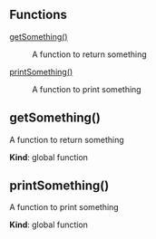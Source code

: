 ## Functions

<dl>
<dt><a href="#getSomething">getSomething()</a></dt>
<dd><p>A function to return something</p>
</dd>
<dt><a href="#printSomething">printSomething()</a></dt>
<dd><p>A function to print something</p>
</dd>
</dl>

<a name="getSomething"></a>

## getSomething()
A function to return something

**Kind**: global function  
<a name="printSomething"></a>

## printSomething()
A function to print something

**Kind**: global function  
